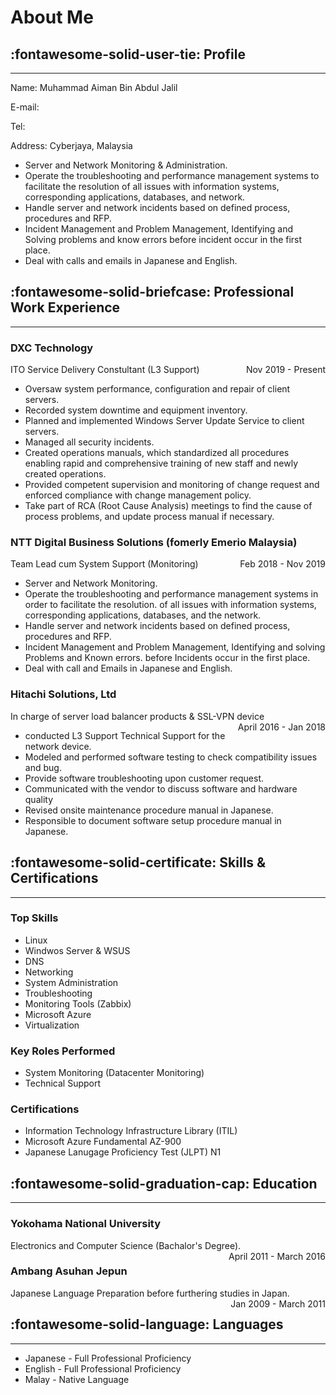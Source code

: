 <!-- markdownlint-disable MD033 -->

# About Me

## :fontawesome-solid-user-tie: Profile

---

Name: Muhammad Aiman Bin Abdul Jalil

E-mail:

Tel:

Address: Cyberjaya, Malaysia

- Server and Network Monitoring & Administration.
- Operate the troubleshooting and performance management systems to facilitate the resolution of all issues with information systems, corresponding applications, databases, and network.
- Handle server and network incidents based on defined process, procedures and RFP.
- Incident Management and Problem Management, Identifying and Solving problems and know errors before incident occur in the first place.
- Deal with calls and emails in Japanese and English.

## :fontawesome-solid-briefcase: Professional Work Experience

---

### DXC Technology

ITO Service Delivery Constultant (L3 Support)
<span style="float: right;">Nov 2019 - Present</span>

- Oversaw system performance, configuration and repair of client servers.
- Recorded system downtime and equipment inventory.
- Planned and implemented Windows Server Update Service to client servers.
- Managed all security incidents.
- Created operations manuals, which standardized all procedures enabling rapid and comprehensive training of new staff and newly created operations.
- Provided competent supervision and monitoring of change request and enforced compliance with change management policy.
- Take part of RCA (Root Cause Analysis) meetings to find the cause of process problems, and update process manual if necessary.

### NTT Digital Business Solutions (fomerly Emerio Malaysia)

Team Lead cum System Support (Monitoring)
<span style="float: right;">Feb 2018 - Nov 2019</span>

- Server and Network Monitoring.
- Operate the troubleshooting and performance management systems in order to facilitate the resolution.
  of all issues with information systems, corresponding applications, databases, and the network.
- Handle server and network incidents based on defined process, procedures and RFP.
- Incident Management and Problem Management, Identifying and solving Problems and Known errors.
  before Incidents occur in the first place.
- Deal with call and Emails in Japanese and English.

### Hitachi Solutions, Ltd

In charge of server load balancer products & SSL-VPN device
<span style="float: right;">April 2016 - Jan 2018</span>

- conducted L3 Support Technical Support for the network device.
- Modeled and performed software testing to check compatibility issues and bug.
- Provide software troubleshooting upon customer request.
- Communicated with the vendor to discuss software and hardware quality
- Revised onsite maintenance procedure manual in Japanese.
- Responsible to document software setup procedure manual in Japanese.

## :fontawesome-solid-certificate: Skills & Certifications

---

### Top Skills

- Linux
- Windwos Server & WSUS
- DNS
- Networking
- System Administration
- Troubleshooting
- Monitoring Tools (Zabbix)
- Microsoft Azure
- Virtualization

### Key Roles Performed

- System Monitoring (Datacenter Monitoring)
- Technical Support

### Certifications

- Information Technology Infrastructure Library (ITIL)
- Microsoft Azure Fundamental AZ-900
- Japanese Lanugage Proficiency Test (JLPT) N1

## :fontawesome-solid-graduation-cap: Education

---

### Yokohama National University

Electronics and Computer Science (Bachalor's Degree).
<span style="float: right;">April 2011 - March 2016</span>

### Ambang Asuhan Jepun

Japanese Language Preparation before furthering studies in Japan.
<span style="float: right;">Jan 2009 - March 2011</span>

## :fontawesome-solid-language: Languages

---

- Japanese - Full Professional Proficiency
- English - Full Professional Proficiency
- Malay - Native Language
